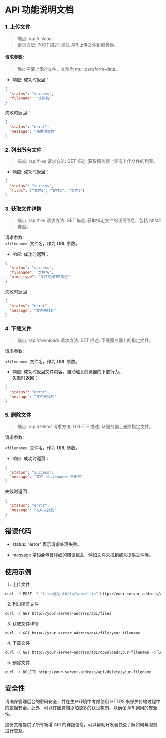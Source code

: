 # API 功能说明文档

### 1. 上传文件

> 端点: /api/upload  
> 请求方法: POST
> 描述: 通过 API 上传文件到服务器。

#### 请求参数:
> file: 需要上传的文件，类型为 multipart/form-data。

- 响应:
成功时返回：
```json
{
  "status": "success",
  "filename": "文件名"
}
```
失败时返回：
```json
{
  "status": "error",
  "message": "未提供文件"
}
```
### 2. 列出所有文件
> 端点: /api/files
> 请求方法: GET
> 描述: 获取服务器上所有上传文件的列表。

- 响应:
成功时返回：
```json
{
  "status": "success",
  "files": ["文件1", "文件2", "文件3"]
}
```

### 3. 获取文件详情
> 端点: /api/file/<filename>
> 请求方法: GET
> 描述: 获取指定文件的详细信息，包括 MIME 类型。

请求参数:  
`<filename>`: 文件名，作为 URL 参数。  

- 响应:
成功时返回：
```json
{
  "status": "success",
  "filename": "文件名",
  "mime_type": "文件的MIME类型"
}
```

失败时返回：
```json
{
  "status": "error",
  "message": "文件未找到"
}
```


### 4. 下载文件
> 端点: /api/download/<filename>
> 请求方法: GET
> 描述: 下载服务器上的指定文件。

请求参数:  

`<filename>`: 文件名，作为 URL 参数。

- 响应:
成功时返回文件内容，自动触发浏览器的下载行为。  
失败时返回：
```json
{
  "status": "error",
  "message": "文件未找到"
}
```


### 5. 删除文件
> 端点: /api/delete/<filename>
> 请求方法: DELETE
> 描述: 从服务器上删除指定文件。

请求参数:  

`<filename>`: 文件名，作为 URL 参数。


- 响应:
成功时返回：
```json
{
  "status": "success",
  "message": "文件 <filename> 已删除"
}
```

失败时返回：
```json
{
  "status": "error",
  "message": "文件未找到"
}
```


## 错误代码

- status: "error" 表示请求处理失败。

- message 字段会包含详细的错误信息，例如文件未找到或未提供文件等。

## 使用示例

1. 上传文件
```bash
curl -X POST -F "file=@/path/to/your/file" http://your-server-address/api/upload
```

2. 列出所有文件
```bash
curl -X GET http://your-server-address/api/files
```

3. 获取文件详情
```bash
curl -X GET http://your-server-address/api/file/your-filename
```

4. 下载文件
```bash
curl -X GET http://your-server-address/api/download/your-filename -o local-filename
```

5. 删除文件
```bash
curl -X DELETE http://your-server-address/api/delete/your-filename
```

## 安全性

请确保管理后台的密码安全，并在生产环境中考虑使用 HTTPS 来保护传输过程中的数据安全。此外，可以在服务端添加更多的认证机制，以确保 API 调用的安全性。

这份文档提供了所有新增 API 的详细信息，可以帮助开发者快速了解如何与服务进行交互。